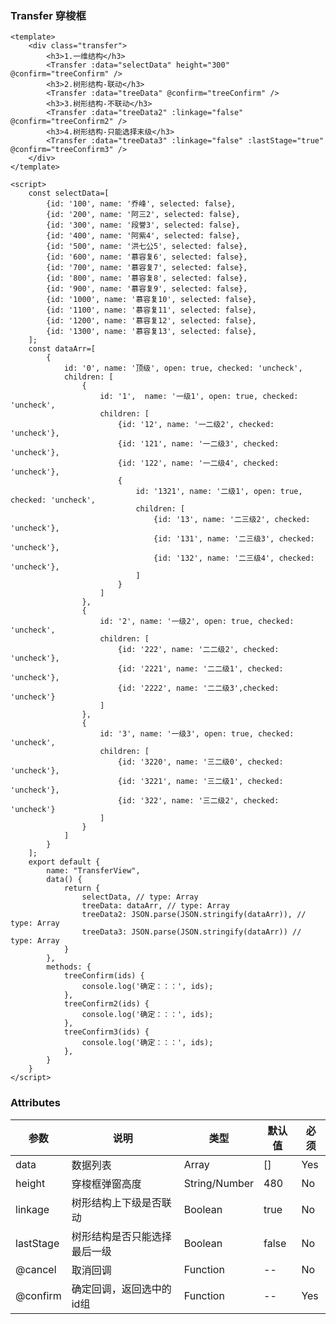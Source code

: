 ### Transfer 穿梭框

<template>
    <div class="transfer">
        <h3>1.一维结构</h3>
        <Transfer :data="selectData" height="300" @confirm="treeConfirm" />
        <h3>2.树形结构-联动</h3>
        <Transfer :data="treeData" @confirm="treeConfirm" />
        <h3>3.树形结构-不联动</h3>
        <Transfer :data="treeData2" :linkage="false" @confirm="treeConfirm2" />
        <h3>4.树形结构-只能选择末级</h3>
        <Transfer :data="treeData3" :linkage="false" :lastStage="true" @confirm="treeConfirm3" />
    </div>
</template>

<script>
    const selectData=[
        {id: '100', name: '乔峰', selected: false},
        {id: '200', name: '阿三2', selected: false},
        {id: '300', name: '段誉3', selected: false},
        {id: '400', name: '阿紫4', selected: false},
        {id: '500', name: '洪七公5', selected: false},
        {id: '600', name: '慕容复6', selected: false},
        {id: '700', name: '慕容复7', selected: false},
        {id: '800', name: '慕容复8', selected: false},
        {id: '900', name: '慕容复9', selected: false},
        {id: '1000', name: '慕容复10', selected: false},
        {id: '1100', name: '慕容复11', selected: false},
        {id: '1200', name: '慕容复12', selected: false},
        {id: '1300', name: '慕容复13', selected: false},
    ];
    const dataArr=[
        {
            id: '0', name: '顶级', open: true, checked: 'uncheck',
            children: [
                {
                    id: '1',  name: '一级1', open: true, checked: 'uncheck',
                    children: [
                        {id: '12', name: '一二级2', checked: 'uncheck'},
                        {id: '121', name: '一二级3', checked: 'uncheck'},
                        {id: '122', name: '一二级4', checked: 'uncheck'},
                        {
                            id: '1321', name: '二级1', open: true, checked: 'uncheck',
                            children: [
                                {id: '13', name: '二三级2', checked: 'uncheck'},
                                {id: '131', name: '二三级3', checked: 'uncheck'},
                                {id: '132', name: '二三级4', checked: 'uncheck'},
                            ]
                        }
                    ]
                },
                {
                    id: '2', name: '一级2', open: true, checked: 'uncheck',
                    children: [
                        {id: '222', name: '二二级2', checked: 'uncheck'},
                        {id: '2221', name: '二二级1', checked: 'uncheck'},
                        {id: '2222', name: '二二级3',checked: 'uncheck'}
                    ]
                },
                {
                    id: '3', name: '一级3', open: true, checked: 'uncheck',
                    children: [
                        {id: '3220', name: '三二级0', checked: 'uncheck'},
                        {id: '3221', name: '三二级1', checked: 'uncheck'},
                        {id: '322', name: '三二级2', checked: 'uncheck'}
                    ]
                }
            ]
        }
    ];
    export default {
        name: "TransferView",
        data() {
            return {
                selectData, // type: Array
                treeData: dataArr, // type: Array
                treeData2: JSON.parse(JSON.stringify(dataArr)), // type: Array
                treeData3: JSON.parse(JSON.stringify(dataArr)) // type: Array
            }
        },
        methods: {
            treeConfirm(ids) {
                console.log('确定：：：', ids);
            },
            treeConfirm2(ids) {
                console.log('确定：：：', ids);
            },
            treeConfirm3(ids) {
                console.log('确定：：：', ids);
            },
        }
    }
</script>

<style lang="stylus" scoped>
.transfer
    padding 16px
    h3
        font-size 16px
        margin 12px

</style>

```vue
<template>
    <div class="transfer">
        <h3>1.一维结构</h3>
        <Transfer :data="selectData" height="300" @confirm="treeConfirm" />
        <h3>2.树形结构-联动</h3>
        <Transfer :data="treeData" @confirm="treeConfirm" />
        <h3>3.树形结构-不联动</h3>
        <Transfer :data="treeData2" :linkage="false" @confirm="treeConfirm2" />
        <h3>4.树形结构-只能选择末级</h3>
        <Transfer :data="treeData3" :linkage="false" :lastStage="true" @confirm="treeConfirm3" />
    </div>
</template>

<script>
    const selectData=[
        {id: '100', name: '乔峰', selected: false},
        {id: '200', name: '阿三2', selected: false},
        {id: '300', name: '段誉3', selected: false},
        {id: '400', name: '阿紫4', selected: false},
        {id: '500', name: '洪七公5', selected: false},
        {id: '600', name: '慕容复6', selected: false},
        {id: '700', name: '慕容复7', selected: false},
        {id: '800', name: '慕容复8', selected: false},
        {id: '900', name: '慕容复9', selected: false},
        {id: '1000', name: '慕容复10', selected: false},
        {id: '1100', name: '慕容复11', selected: false},
        {id: '1200', name: '慕容复12', selected: false},
        {id: '1300', name: '慕容复13', selected: false},
    ];
    const dataArr=[
        {
            id: '0', name: '顶级', open: true, checked: 'uncheck',
            children: [
                {
                    id: '1',  name: '一级1', open: true, checked: 'uncheck',
                    children: [
                        {id: '12', name: '一二级2', checked: 'uncheck'},
                        {id: '121', name: '一二级3', checked: 'uncheck'},
                        {id: '122', name: '一二级4', checked: 'uncheck'},
                        {
                            id: '1321', name: '二级1', open: true, checked: 'uncheck',
                            children: [
                                {id: '13', name: '二三级2', checked: 'uncheck'},
                                {id: '131', name: '二三级3', checked: 'uncheck'},
                                {id: '132', name: '二三级4', checked: 'uncheck'},
                            ]
                        }
                    ]
                },
                {
                    id: '2', name: '一级2', open: true, checked: 'uncheck',
                    children: [
                        {id: '222', name: '二二级2', checked: 'uncheck'},
                        {id: '2221', name: '二二级1', checked: 'uncheck'},
                        {id: '2222', name: '二二级3',checked: 'uncheck'}
                    ]
                },
                {
                    id: '3', name: '一级3', open: true, checked: 'uncheck',
                    children: [
                        {id: '3220', name: '三二级0', checked: 'uncheck'},
                        {id: '3221', name: '三二级1', checked: 'uncheck'},
                        {id: '322', name: '三二级2', checked: 'uncheck'}
                    ]
                }
            ]
        }
    ];
    export default {
        name: "TransferView",
        data() {
            return {
                selectData, // type: Array
                treeData: dataArr, // type: Array
                treeData2: JSON.parse(JSON.stringify(dataArr)), // type: Array
                treeData3: JSON.parse(JSON.stringify(dataArr)) // type: Array
            }
        },
        methods: {
            treeConfirm(ids) {
                console.log('确定：：：', ids);
            },
            treeConfirm2(ids) {
                console.log('确定：：：', ids);
            },
            treeConfirm3(ids) {
                console.log('确定：：：', ids);
            },
        }
    }
</script>

```

### Attributes

| 参数     | 说明  | 类型    | 默认值  | 必须    |
| ------- | ---- | ------ | ------- | ------ |
| data    | 数据列表 | Array | [] | Yes     |
| height    | 穿梭框弹窗高度 | String/Number | 480 | No     |
| linkage    | 树形结构上下级是否联动 | Boolean | true | No     |
| lastStage    | 树形结构是否只能选择最后一级 | Boolean | false | No     |
| @cancel   | 取消回调 | Function | -- | No     |
| @confirm    | 确定回调，返回选中的id组 | Function | -- | Yes     |